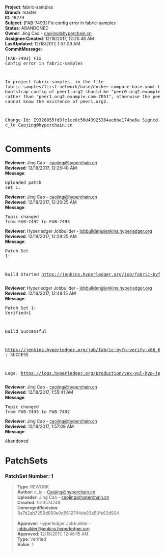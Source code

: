 <strong>Project</strong>: fabric-samples</br><strong>Branch</strong>: master<br><strong>ID</strong>: 16279<br><strong>Subject</strong>: [FAB-7493] Fix config error in fabric-samples<br><strong>Status</strong>: ABANDONED<br><strong>Owner</strong>: Jing Cao - caojing@hyperchain.cn<br><strong>Assignee</strong>:<strong>Created</strong>: 12/18/2017, 12:25:48 AM<br><strong>LastUpdated</strong>: 12/18/2017, 1:57:09 AM<br><strong>CommitMessage</strong>:<br><pre>[FAB-7493] Fix config error in fabric-samples

In project fabric-samples,
in the file fabric-samples/first-network/base/docker-compose-base.yaml Line 100,
the bootstrap config of peer1.org2 should be "peer0.org2.example.com:7051",
rather than "peer1.org2.example.com:7051",
otherwise the peer0.org2 cannot know the existence of peer1.org2.

Change-Id: I9328055fd3fe1ce8c56d43925384aebba174ba6a
Signed-off-by: c_lq <Caojing@hyperchain.cn>
</pre><h1>Comments</h1><strong>Reviewer</strong>: Jing Cao - caojing@hyperchain.cn<br><strong>Reviewed</strong>: 12/18/2017, 12:25:48 AM<br><strong>Message</strong>: <pre>Uploaded patch set 1.</pre><strong>Reviewer</strong>: Jing Cao - caojing@hyperchain.cn<br><strong>Reviewed</strong>: 12/18/2017, 12:26:25 AM<br><strong>Message</strong>: <pre>Topic changed from FAB-7492 to FAB-7493</pre><strong>Reviewer</strong>: Hyperledger Jobbuilder - jobbuilder@jenkins.hyperledger.org<br><strong>Reviewed</strong>: 12/18/2017, 12:29:25 AM<br><strong>Message</strong>: <pre>Patch Set 1:

Build Started https://jenkins.hyperledger.org/job/fabric-byfn-verify-x86_64/167/</pre><strong>Reviewer</strong>: Hyperledger Jobbuilder - jobbuilder@jenkins.hyperledger.org<br><strong>Reviewed</strong>: 12/18/2017, 12:48:15 AM<br><strong>Message</strong>: <pre>Patch Set 1: Verified+1

Build Successful 

https://jenkins.hyperledger.org/job/fabric-byfn-verify-x86_64/167/ : SUCCESS

Logs: https://logs.hyperledger.org/production/vex-yul-hyp-jenkins-3/fabric-byfn-verify-x86_64/167</pre><strong>Reviewer</strong>: Jing Cao - caojing@hyperchain.cn<br><strong>Reviewed</strong>: 12/18/2017, 1:55:41 AM<br><strong>Message</strong>: <pre>Topic changed from FAB-7493 to FAB-7492</pre><strong>Reviewer</strong>: Jing Cao - caojing@hyperchain.cn<br><strong>Reviewed</strong>: 12/18/2017, 1:57:09 AM<br><strong>Message</strong>: <pre>Abandoned</pre><h1>PatchSets</h1><h3>PatchSet Number: 1</h3><blockquote><strong>Type</strong>: REWORK<br><strong>Author</strong>: c_lq - Caojing@hyperchain.cn<br><strong>Uploader</strong>: Jing Cao - caojing@hyperchain.cn<br><strong>Created</strong>: 1513574748<br><strong>UnmergedRevision</strong>: 8a7d2ab7259d899e0d5612744de93a50fe63d904<br><br><strong>Approver</strong>: Hyperledger Jobbuilder - jobbuilder@jenkins.hyperledger.org<br><strong>Approved</strong>: 12/18/2017, 12:48:15 AM<br><strong>Type</strong>: Verified<br><strong>Value</strong>: 1<br><br></blockquote>
